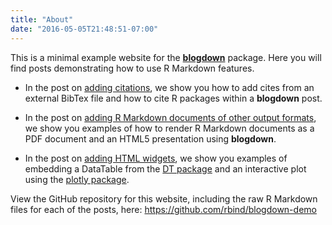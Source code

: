 ```yaml
---
title: "About"
date: "2016-05-05T21:48:51-07:00"
---
```


This is a minimal example website for the [**blogdown**](https://github.com/rstudio/blogdown) package. Here you will find posts demonstrating how to use R Markdown features.

- In the post on [adding citations](https://blogdown-demo.rbind.io/2017/09/06/adding-citations-to-posts/), we show you how to add cites from an external BibTex file and how to cite R packages within a **blogdown** post.

- In the post on [adding R Markdown documents of other output formats](https://blogdown-demo.rbind.io/2017/09/06/adding-r-markdown-documents-of-other-output-formats/), we show you examples of how to render R Markdown documents as a PDF document and an HTML5 presentation using **blogdown**.

- In the post on [adding HTML widgets](https://blogdown-demo.rbind.io/2017/09/07/adding-htmlwidgets-to-r-markdown-posts/), we show you examples of embedding a DataTable from the [DT package](https://rstudio.github.io/DT/) and an interactive plot using the [plotly package](https://plot.ly/r/).

View the GitHub repository for this website, including the raw R Markdown files for each of the posts, here: https://github.com/rbind/blogdown-demo


